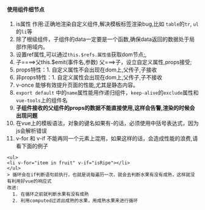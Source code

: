  #### 使用组件细节点
1. is属性 作用:正确地渲染自定义组件,解决模板标签渲染bug,比如 `table`的`tr`, `ul`的`li`等
2. 除了根级组件，子组件的data一定要是一个函数,确保data返回的数据处于局部作用域内。
3. 设置ref属性,可以通过`this.$refs.属性值`获取dom节点;,
5. 子====>父this.$emit(事件名,参数) 父===>子，设立自定义属性,props接受;
6. props特性：1. 自定义属性不会出现在dom上,父传子,子接收
7. 非props特性：1. 自定义属性会出现在dom上,父传子,子不接收
8. v-once 能够有效提升页面的性能,尤其是静态内容。
9. `export default` 中的`name`属性能用作递归组件，`keep-alive`的`exclude`属性和`vue-tools`上的组件名
10. **子组件接收的父组件的props的数据不能直接使用,这样会告警,渲染的时候会出现问题**
11. 在vue上的模板语法，对象的键名如果有-的话，必须使用中括号表达式，因为js会解析错误
12. v-for 和 v-if 不能再同一个元素上混用，如果这样的话，会造成性能的浪费,请看下面的例子
  ```
  <ul>
  <li v-for="item in fruit" v-if="isRipe"></li>
  </ul>
  > 循环会在if判断语句前执行，也就是说每遍历一次，就会去判断水果有没有成熟，这样就没有利用好vue的响应式
  改进:
    1. 在循环之前就判断水果有没有成熟
    2. 利用computed过滤出成熟的水果，用成熟水果来进行循环
  ```
